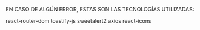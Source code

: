 EN CASO DE ALGÚN ERROR, ESTAS SON LAS TECNOLOGÍAS UTILIZADAS:


react-router-dom
toastify-js
sweetalert2
axios
react-icons